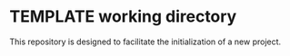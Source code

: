 # TEMPLATE working directory

This repository is designed to facilitate the initialization of a new project.
